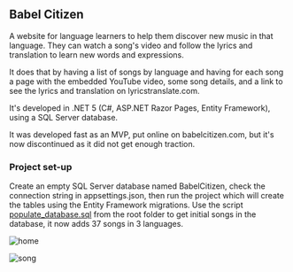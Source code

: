 ## Babel Citizen

A website for language learners to help them discover new music in that language. They can watch a song's video and follow the lyrics and translation to learn new words and expressions.

It does that by having a list of songs by language and having for each song a page with the embedded YouTube video, some song details, and a link to see the lyrics and translation on lyricstranslate.com.

It's developed in .NET 5 (C#, ASP.NET Razor Pages, Entity Framework), using a SQL Server database.

It was developed fast as an MVP, put online on babelcitizen.com, but it's now discontinued as it did not get enough traction.

### Project set-up

Create an empty SQL Server database named BabelCitizen, check the connection string in appsettings.json, then run the project which will create the tables using the Entity Framework migrations. Use the script [populate_database.sql](/populate_database.sql) from the root folder to get initial songs in the database, it now adds 37 songs in 3 languages.

![home](https://i.imgur.com/Hmzjpt9.png)

![song](https://i.imgur.com/foyHmz2.png)
